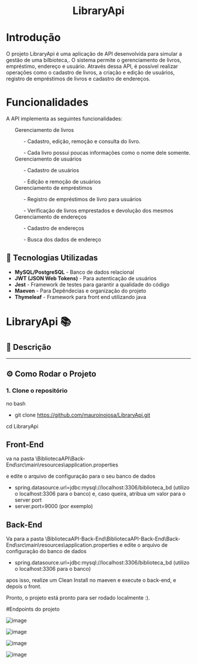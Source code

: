 <h1 align="center"> LibraryApi</h1>

<h1>Introdução</h1>

O projeto LibraryApi é uma aplicação de API desenvolvida para simular a gestão de uma bilbioteca,.
O sistema permite o gerenciamento de livros, empréstimo, endereço e usuário. Através dessa API, é possível realizar operações como o cadastro de livros, a criação e edição de usuários, registro de empréstimos de livros e cadastro de endereços.


<h1>Funcionalidades</h1>

A API implementa as seguintes funcionalidades:
  <ul>
    Gerenciamento de livros
    <ul>- Cadastro, edição, remoção e consulta do livro.</ul>
    <ul>- Cada livro possui poucas informações como o nome dele somente.</ul>
    Gerenciamento de usuários
    <ul>- Cadastro de usuários</ul>
    <ul>- Edição e remoção de usuários</ul>
    Gerenciamento de empréstimos
    <ul>- Registro de empréstimos de livro para usuários</ul>
    <ul>- Verificação de livros emprestados e devolução dos mesmos</ul>
    Gerenciamento de endereços
    <ul>- Cadastro de endereços</ul>
    <ul>- Busca dos dados de endereço</ul>
  </ul>


  ## :rocket: Tecnologias Utilizadas


- **MySQL/PostgreSQL** - Banco de dados relacional
- **JWT (JSON Web Tokens)** - Para autenticação de usuários
- **Jest** - Framework de testes para garantir a qualidade do código
- **Maeven** - Para Depêndecias e organização do projeto
- **Thymeleaf** - Framework para front end utilizando java



# LibraryApi 📚

## :bookmark_tabs: Descrição

---

## :gear: Como Rodar o Projeto

### 1. Clone o repositório

no bash

- git clone https://github.com/mauroinojosa/LibraryApi.git

cd LibraryApi


## Front-End
va na pasta \BibliotecaAPI\Back-End\src\main\resources\application.properties

e edite o arquivo de configuração para o seu banco de dados
- spring.datasource.url=jdbc:mysql://localhost:3306/biblioteca_bd (utilizo o localhost:3306 para o banco)
e, caso queira, atribua um valor para o server port
- server.port=9000 (por exemplo)

## Back-End
Va para a pasta \BibliotecaAPI-Back-End\BibliotecaAPI-Back-End\Back-End\src\main\resources\application.properties
e edite o arquivo de configuração do banco de dados
- spring.datasource.url=jdbc:mysql://localhost:3306/biblioteca_bd (utilizo o localhost:3306 para o banco)

apos isso, realize um Clean Install no maeven  e execute o back-end, e depois o front.

Pronto, o projeto está pronto para ser rodado localmente :).

#Endpoints do projeto

![image](https://github.com/user-attachments/assets/5e2b3f87-a7ee-4833-9b94-f8819bf6adc7)

![image](https://github.com/user-attachments/assets/e62104b7-2aba-4ba2-8ed1-d1443087779e)

![image](https://github.com/user-attachments/assets/2b43ddc5-b8eb-4654-b154-4294b3dd16f8)

![image](https://github.com/user-attachments/assets/0d1bae6c-9aab-43ec-b1e8-097f13163ef5)




